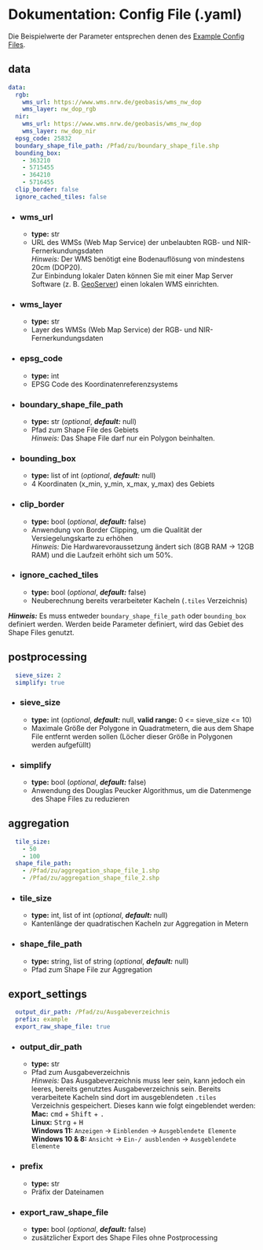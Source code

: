 # Dokumentation: Config File (.yaml)

Die Beispielwerte der Parameter entsprechen denen des [Example Config Files](../example_config.yaml "Example Config File").

## data

```yaml
data:
  rgb:
    wms_url: https://www.wms.nrw.de/geobasis/wms_nw_dop
    wms_layer: nw_dop_rgb
  nir:
    wms_url: https://www.wms.nrw.de/geobasis/wms_nw_dop
    wms_layer: nw_dop_nir
  epsg_code: 25832
  boundary_shape_file_path: /Pfad/zu/boundary_shape_file.shp
  bounding_box:
    - 363210
    - 5715455
    - 364210
    - 5716455
  clip_border: false
  ignore_cached_tiles: false
```

- ### wms_url
  - **type:** str
  - URL des WMSs (Web Map Service) der unbelaubten RGB- und NIR-Fernerkundungsdaten  
    *Hinweis:* Der WMS benötigt eine Bodenauflösung von mindestens 20cm (DOP20).  
    Zur Einbindung lokaler Daten können Sie mit einer Map Server Software (z. B. [GeoServer](https://geoserver.org "Get GeoServer")) einen lokalen WMS einrichten.

- ### wms_layer
  - **type:** str
  - Layer des WMSs (Web Map Service) der RGB- und NIR-Fernerkundungsdaten

- ### epsg_code
  - **type:** int
  - EPSG Code des Koordinatenreferenzsystems

- ### boundary_shape_file_path
  - **type:** str (*optional*, ***default:*** null)
  - Pfad zum Shape File des Gebiets  
    *Hinweis:* Das Shape File darf nur ein Polygon beinhalten.

- ### bounding_box
  - **type:** list of int (*optional*, ***default:*** null)
  - 4 Koordinaten (x_min, y_min, x_max, y_max) des Gebiets

- ### clip_border
  - **type:** bool (*optional*, ***default:*** false)
  - Anwendung von Border Clipping, um die Qualität der Versiegelungskarte zu erhöhen  
    *Hinweis:* Die Hardwarevoraussetzung ändert sich (8GB RAM &rarr; 12GB RAM) und die Laufzeit erhöht sich um 50%.

- ### ignore_cached_tiles
  - **type:** bool (*optional*, ***default:*** false)
  - Neuberechnung bereits verarbeiteter Kacheln (`.tiles` Verzeichnis)

***Hinweis:*** Es muss entweder `boundary_shape_file_path` oder `bounding_box` definiert werden.
Werden beide Parameter definiert, wird das Gebiet des Shape Files genutzt.

## postprocessing

```yaml
  sieve_size: 2
  simplify: true
```

- ### sieve_size
  - **type:** int (*optional*, ***default:*** null, **valid range:** 0 <= sieve_size <= 10)
  - Maximale Größe der Polygone in Quadratmetern, die aus dem Shape File entfernt werden sollen
    (Löcher dieser Größe in Polygonen werden aufgefüllt)

- ### simplify
  - **type:** bool (*optional*, ***default:*** false)
  - Anwendung des Douglas Peucker Algorithmus, um die Datenmenge des Shape Files zu reduzieren

## aggregation

```yaml
  tile_size:
    - 50
    - 100
  shape_file_path:
    - /Pfad/zu/aggregation_shape_file_1.shp
    - /Pfad/zu/aggregation_shape_file_2.shp
```

- ### tile_size
  - **type:** int, list of int (*optional*, ***default:*** null)
  - Kantenlänge der quadratischen Kacheln zur Aggregation in Metern

- ### shape_file_path
  - **type:** string, list of string (*optional*, ***default:*** null)
  - Pfad zum Shape File zur Aggregation

## export_settings

```yaml
  output_dir_path: /Pfad/zu/Ausgabeverzeichnis
  prefix: example
  export_raw_shape_file: true
```

- ### output_dir_path
  - **type:** str
  - Pfad zum Ausgabeverzeichnis  
    *Hinweis:* Das Ausgabeverzeichnis muss leer sein, kann jedoch ein leeres, bereits genutztes Ausgabeverzeichnis sein.
    Bereits verarbeitete Kacheln sind dort im ausgeblendeten `.tiles` Verzeichnis gespeichert.
    Dieses kann wie folgt eingeblendet werden:  
    **Mac:**
    <kbd>cmd</kbd> + <kbd>Shift</kbd> + <kbd>.</kbd>  
    **Linux:**
    <kbd>Strg</kbd> + <kbd>H</kbd>  
    **Windows 11:**
    `Anzeigen` &rarr; `Einblenden` &rarr; `Ausgeblendete Elemente`  
    **Windows 10 & 8:**
    `Ansicht` &rarr; `Ein-/ ausblenden` &rarr; `Ausgeblendete Elemente`

- ### prefix
  - **type:** str
  - Präfix der Dateinamen

- ### export_raw_shape_file
  - **type:** bool (*optional*, ***default:*** false)
  - zusätzlicher Export des Shape Files ohne Postprocessing